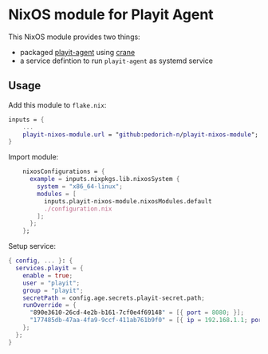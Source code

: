 # NixOS module for Playit Agent

This NixOS module provides two things:
- packaged [playit-agent](https://github.com/playit-cloud/playit-agent) using [crane](https://crane.dev/)
- a service defintion to run `playit-agent` as systemd service


## Usage

Add this module to `flake.nix`:
```Nix
inputs = {
    ...
    playit-nixos-module.url = "github:pedorich-n/playit-nixos-module";
}
```

Import module: 
```Nix
    nixosConfigurations = {
      example = inputs.nixpkgs.lib.nixosSystem {
        system = "x86_64-linux";
        modules = [
          inputs.playit-nixos-module.nixosModules.default
          ./configuration.nix
        ];
      };
    };
```

Setup service:
```Nix
{ config, ... }: {
  services.playit = {
    enable = true;
    user = "playit";
    group = "playit";
    secretPath = config.age.secrets.playit-secret.path;
    runOverride = {
      "890e3610-26cd-4e2b-b161-7cf0e4f69148" = [{ port = 8080; }];
      "177485db-47aa-4fa9-9ccf-411ab761b9f0" = [{ ip = 192.168.1.1; port = 9000; }];
    };
  };
}
```
